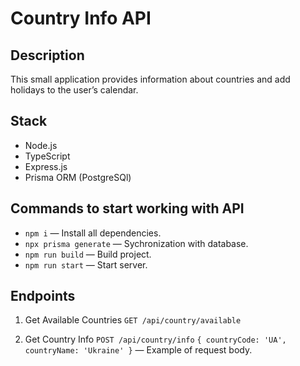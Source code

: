 # Country Info API

## Description
This small application provides information about countries and add holidays to the user’s calendar.

## Stack
- Node.js
- TypeScript
- Express.js
- Prisma ORM (PostgreSQl)

## Commands to start working with API
- `npm i` — Install all dependencies.
- `npx prisma generate` — Sychronization with database.
- `npm run build` — Build project.
- `npm run start` — Start server.

## Endpoints
1. Get Available Countries
`GET /api/country/available`

2. Get Country Info
`POST /api/country/info`
`{ countryCode: 'UA', countryName: 'Ukraine' }` — Example of request body.
